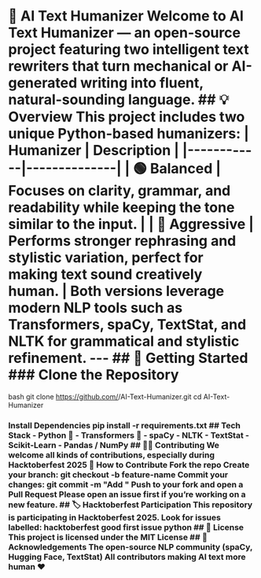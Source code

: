 # 🧠 AI Text Humanizer Welcome to **AI Text Humanizer** — an open-source project featuring two intelligent text rewriters that turn mechanical or AI-generated writing into fluent, natural-sounding language. ## 💡 Overview This project includes **two unique Python-based humanizers**: | Humanizer | Description | |------------|--------------| | 🟢 **Balanced** | Focuses on clarity, grammar, and readability while keeping the tone similar to the input. | | 🔴 **Aggressive** | Performs stronger rephrasing and stylistic variation, perfect for making text sound creatively human. | Both versions leverage modern NLP tools such as **Transformers**, **spaCy**, **TextStat**, and **NLTK** for grammatical and stylistic refinement. --- ## 🚀 Getting Started ### Clone the Repository
bash
git clone https://github.com/<your-username>/AI-Text-Humanizer.git
cd AI-Text-Humanizer
### Install Dependencies pip install -r requirements.txt ## Tech Stack - Python 🐍 - Transformers 🤗 - spaCy - NLTK - TextStat - Scikit-Learn - Pandas / NumPy ## 🧑‍💻 Contributing We welcome all kinds of contributions, especially during Hacktoberfest 2025 🎉 How to Contribute Fork the repo Create your branch: git checkout -b feature-name Commit your changes: git commit -m "Add <feature>" Push to your fork and open a Pull Request Please open an issue first if you’re working on a new feature. ## 🏷️ Hacktoberfest Participation This repository is participating in Hacktoberfest 2025. Look for issues labelled: hacktoberfest good first issue python ## 🪪 License This project is licensed under the MIT License ## 🌟 Acknowledgements The open-source NLP community (spaCy, Hugging Face, TextStat) All contributors making AI text more human ❤️
